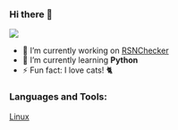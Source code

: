 ### Hi there 👋

<img src="https://github-readme-stats.vercel.app/api?username=aellas&show_icons=true"/>

- 🔭 I’m currently working on [RSNChecker](https://github.com/aellas/Runescape-Name-Checker)
- 🌱 I’m currently learning <strong>Python</strong>
- ⚡ Fun fact: I love cats! 🐈

### Languages and Tools:
[Linux](https://www.linux.org/)

